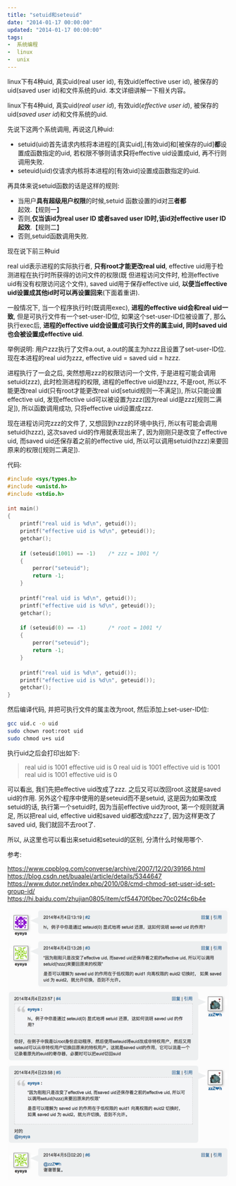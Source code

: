 ```yaml
---
title: "setuid和seteuid"
date: "2014-01-17 00:00:00"
updated: "2014-01-17 00:00:00"
tags:
-  系统编程
-  linux
-  unix
---
```



linux下有4种uid, 真实uid(real user id), 有效uid(effective user id), 被保存的uid(saved user id)和文件系统的uid. 本文详细讲解一下相关内容。

[](/notename/ "archive 20140117")

linux下有4种uid, 真实uid(*real user id*), 有效uid(*effective user id*), 被保存的uid(*saved user id*)和文件系统的uid.

先说下这两个系统调用, 再说这几种uid:

- setuid(uid)首先请求内核将本进程的[真实uid],[有效uid]和[被保存的uid]**都**设置成函数指定的uid, 若权限不够则请求**只**将effective uid设置成uid, 再不行则调用失败.
- seteuid(uid)仅请求内核将本进程的[有效uid]设置成函数指定的uid.

再具体来说setuid函数的话是这样的规则:

- 当用户**具有超级用户权限**的时候,setuid 函数设置的id对**三者都**起效.【规则一】
- 否则,**仅当该id为real user ID 或者saved user ID时,该id对effective user ID起效**.【规则二】
- 否则,setuid函数调用失败.

现在说下前三种uid

real uid表示进程的实际执行者, **只有root才能更改real uid**, effective uid用于检测进程在执行时所获得的访问文件的权限(既 但进程访问文件时, 检测effective uid有没有权限访问这个文件), saved uid用于保存effective uid, **以便当effective uid设置成其他id时可以再设置回来**(下面着重讲).

一般情况下, 当一个程序执行时(既调用exec), **进程的effective uid会和real uid一致**, 但是可执行文件有一个set-user-ID位, 如果这个set-user-ID位被设置了, 那么执行exec后, **进程的effective uid会设置成可执行文件的属主uid, 同时saved uid也会被设置成effective uid**.

举例说明: 用户zzz执行了文件a.out, a.out的属主为hzzz且设置了set-user-ID位. 现在本进程的real uid为zzz, effective uid = saved uid = hzzz.

进程执行了一会之后, 突然想用zzz的权限访问一个文件, 于是进程可能会调用setuid(zzz), 此时检测进程的权限, 进程的effective uid是hzzz, 不是root, 所以不能更改real uid(只有root才能更改real uid[setuid规则一不满足]), 所以只能设置effective uid, 发现effective uid可以被设置为zzz(因为real uid是zzz[规则二满足]), 所以函数调用成功, 只将effective uid设置成zzz.

现在进程访问完zzz的文件了, 又想回到hzzz的环境中执行, 所以有可能会调用setuid(hzzz), 这次saved uid的作用就表现出来了, 因为刚刚只是改变了effective uid, 而saved uid还保存着之前的effective uid, 所以可以调用setuid(hzzz)来要回原来的权限([规则二满足]).

代码:

```c
#include <sys/types.h>
#include <unistd.h>
#include <stdio.h>
 
int main()
{
	printf("real uid is %d\n", getuid());
	printf("effective uid is %d\n", geteuid());
	getchar();
 
	if (seteuid(1001) == -1)	/* zzz = 1001 */
	{
		perror("seteuid");
		return -1;
	}
 
	printf("real uid is %d\n", getuid());
	printf("effective uid is %d\n", geteuid());
	getchar();
 
	if (seteuid(0) == -1)		/* root = 1001 */
	{
		perror("seteuid");
		return -1;
	}
 
	printf("real uid is %d\n", getuid());
	printf("effective uid is %d\n", geteuid());
	getchar();
}
```

然后编译代码, 并把可执行文件的属主改为root, 然后添加上set-user-ID位:

```bash
gcc uid.c -o uid
sudo chown root:root uid
sudo chmod u+s uid
```

执行uid之后会打印出如下:

> real uid is 1001
> effective uid is 0
> real uid is 1001
> effective uid is 1001
> real uid is 1001
> effective uid is 0

可以看出, 我们先把effective uid改成了zzz. 之后又可以改回root.这就是saved uid的作用.
另外这个程序中使用的是seteuid而不是setuid, 这是因为如果改成setuid的话, 执行第一个setuid时, 因为当前effective uid为root, 第一个规则就满足, 所以把real uid, effective uid和saved uid都改成hzzz了, 因为这样更改了saved uid, 我们就回不去root了.

所以, 从这里也可以看出来setuid和seteuid的区别, 分清什么时候用哪个.

参考:

https://www.cppblog.com/converse/archive/2007/12/20/39166.html
https://blog.csdn.net/buaalei/article/details/5344647
https://www.dutor.net/index.php/2010/08/cmd-chmod-set-user-id-set-group-id/
https://hi.baidu.com/zhujian0805/item/cf54470f0bec70c02f4c6b4e

![image_1bl0fnhvhft51tdk8q87491gkj9.png-268.8kB][1]

  [1]: /images/51be3d1bb94f696d1331e6a9654b0ff5.png
  
  
